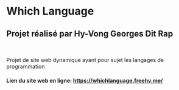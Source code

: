 # Which Language

## Projet réalisé par Hy-Vong Georges Dit Rap
<br>

<p>Projet de site web dynamique ayant pour sujet les langages de programmation</p>

#### Lien du site web en ligne: https://whichlanguage.freehv.me/
